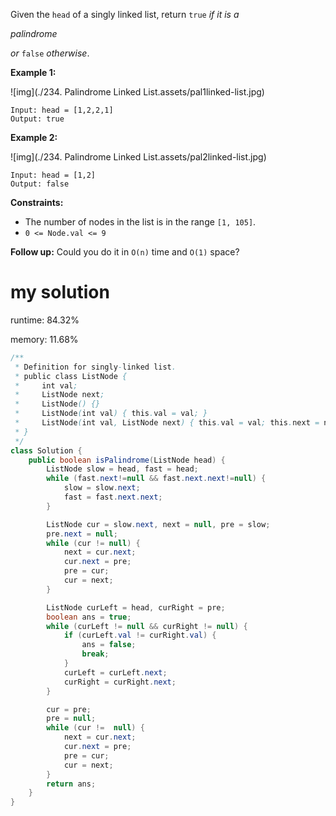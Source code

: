 Given the `head` of a singly linked list, return `true` *if it is a* 

*palindrome*

 *or* `false` *otherwise*.



 

**Example 1:**

![img](./234. Palindrome Linked List.assets/pal1linked-list.jpg)

```
Input: head = [1,2,2,1]
Output: true
```

**Example 2:**

![img](./234. Palindrome Linked List.assets/pal2linked-list.jpg)

```
Input: head = [1,2]
Output: false
```

 

**Constraints:**

- The number of nodes in the list is in the range `[1, 105]`.
- `0 <= Node.val <= 9`

 

**Follow up:** Could you do it in `O(n)` time and `O(1)` space?

# my solution

runtime: 84.32%

memory: 11.68%

```java
/**
 * Definition for singly-linked list.
 * public class ListNode {
 *     int val;
 *     ListNode next;
 *     ListNode() {}
 *     ListNode(int val) { this.val = val; }
 *     ListNode(int val, ListNode next) { this.val = val; this.next = next; }
 * }
 */
class Solution {
    public boolean isPalindrome(ListNode head) {
        ListNode slow = head, fast = head;
        while (fast.next!=null && fast.next.next!=null) {
            slow = slow.next;
            fast = fast.next.next;
        }

        ListNode cur = slow.next, next = null, pre = slow;
        pre.next = null;
        while (cur != null) {
            next = cur.next;
            cur.next = pre;
            pre = cur;
            cur = next;
        }

        ListNode curLeft = head, curRight = pre;
        boolean ans = true;
        while (curLeft != null && curRight != null) {
            if (curLeft.val != curRight.val) {
                ans = false;
                break;
            }
            curLeft = curLeft.next;
            curRight = curRight.next;
        }

        cur = pre;
        pre = null;
        while (cur !=  null) {
            next = cur.next;
            cur.next = pre;
            pre = cur;
            cur = next;
        }
        return ans;
    }
}
```

